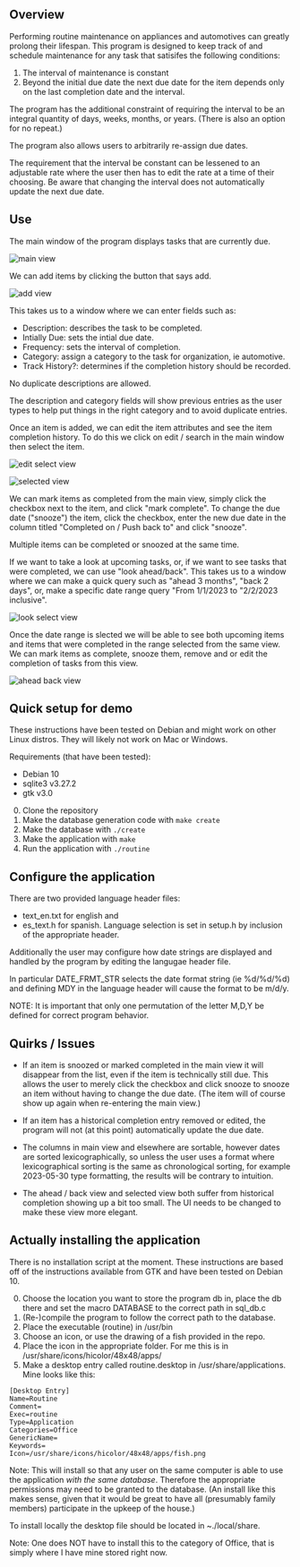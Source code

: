 ## Overview
Performing routine maintenance on appliances and automotives can greatly prolong
their lifespan. This program is designed to keep track of and schedule
maintenance for any task that satisifes the following conditions:
1. The interval of maintenance is constant
2. Beyond the initial due date the next due date for the item depends only on the last completion date and the interval. 

The program has the additional constraint of requiring the interval to be an
integral quantity of days, weeks, months, or years. (There is also an option for
no repeat.)

The program also allows users to arbitrarily re-assign due dates.

The requirement that the interval be constant can be lessened to an adjustable
rate where the user then has to edit the rate at a time of their choosing. 
Be aware that changing the interval does not automatically update the next due date.

## Use
The main window of the program displays tasks that are currently due. 

![main view](Images/main.png)

We can add items by clicking the button that says add.

![add view](Images/add.png)

This takes us to a window where we can enter fields such as:
- Description: describes the task to be completed.
- Intially Due: sets the intial due date.
- Frequency: sets the interval of completion.
- Category: assign a category to the task for organization, ie automotive.
- Track History?: determines if the completion history should be recorded. 

No duplicate descriptions are allowed. 

The description and category fields will show previous entries as the user types
to help put things in the right category and to avoid duplicate entries. 

Once an item is added, we can edit the item attributes and see the item 
completion history. To do this we click on edit / search in the main window
then select the item.

![edit select view](Images/search.png)

![selected view](Images/selected.png)

We can mark items as completed from the main view, simply click the checkbox 
next to the item, and click "mark complete". 
To change the due date ("snooze") the item, click the checkbox, enter the new 
due date in the column titled "Completed on / Push back to" and click "snooze". 

Multiple items can be completed or snoozed at the same time.

If we want to take a look at upcoming tasks, or, if we want to see tasks that 
were completed, we can use "look ahead/back". This takes us to a window where
we can make a quick query such as "ahead 3 months", "back 2 days", or, make a 
specific date range query "From 1/1/2023 to "2/2/2023 inclusive".

![look select view](Images/look.png)

Once the date range is slected we will be able to see both upcoming items and
items that were completed in the range selected from the same view. We can 
mark items as complete, snooze them, remove and or edit the completion of tasks
from this view. 

![ahead back view](Images/ahead.png)

## Quick setup for demo
These instructions have been tested on Debian and might work on other Linux 
distros. They will likely not work on Mac or Windows.

Requirements (that have been tested):
- Debian 10
- sqlite3 v3.27.2
- gtk v3.0

0. Clone the repository
1. Make the database generation code with ```make create```
2. Make the database with ```./create```
3. Make the application with ```make```
4. Run the application with ```./routine```

## Configure the application
There are two provided language header files:
- text\_en.txt for english and 
- es\_text.h for spanish. 
Language selection is set in setup.h by inclusion of the appropriate header. 

Additionally the user may configure how date strings are displayed and handled
by the program by editing the langugae header file.

In particular DATE\_FRMT\_STR selects the date format string (ie %d/%d/%d) and
defining MDY in the language header will cause the format to be m/d/y.

NOTE: It is important that only one permutation of the letter M,D,Y be defined
      for correct program behavior.

## Quirks / Issues
- If an item is snoozed or marked completed in the main view it will disappear
from the list, even if the item is technically still due. This allows the user
to merely click the checkbox and click snooze to snooze an item without having
to change the due date. (The item will of course show up again when re-entering
the main view.) 

- If an item has a historical completion entry removed or edited, the program 
will not (at this point) automatically update the due date. 

- The columns in main view and elsewhere are sortable, however dates are sorted
lexicographically, so unless the user uses a format where lexicographical sorting is
the same as chronological sorting, for example 2023-05-30 type formatting, the
results will be contrary to intuition.  

- The ahead / back view and selected view both suffer from historical completion
showing up a bit too small. The UI needs to be changed to make these view more
elegant. 

## Actually installing the application
There is no installation script at the moment. These instructions are based off
of the instructions available from GTK and have been tested on Debian 10. 

0. Choose the location you want to store the program db in, place the db there and set the macro DATABASE to the correct path in sql\_db.c 
1. (Re-)compile the program to follow the correct path to the database.
2. Place the executable (routine) in /usr/bin
3. Choose an icon, or use the drawing of a fish provided in the repo.
4. Place the icon in the appropriate folder. For me this is in /usr/share/icons/hicolor/48x48/apps/
5. Make a desktop entry called routine.desktop in /usr/share/applications. Mine looks like this: 
```
[Desktop Entry]
Name=Routine
Comment=
Exec=routine
Type=Application
Categories=Office
GenericName=
Keywords=
Icon=/usr/share/icons/hicolor/48x48/apps/fish.png
```

Note: This will install so that any user on the same computer is able to use
the application <em>with the same database</em>. Therefore the appropriate 
permissions may need to be granted to the database. (An install like this makes 
sense, given that it would be great to have all (presumably family members) 
participate in the upkeep of the house.)

To install locally the desktop file should be located in ~./local/share.

Note: One does NOT have to install this to the category of Office, that is 
simply where I have mine stored right now.

